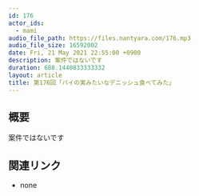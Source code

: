 ```yaml
---
id: 176
actor_ids:
  - mami
audio_file_path: https://files.nantyara.com/176.mp3
audio_file_size: 16592002
date: Fri, 21 May 2021 22:55:00 +0900
description: 案件ではないです
duration: 688.1440833333332
layout: article
title: 第176回「パイの実みたいなデニッシュ食べてみた」
---
```

## 概要

案件ではないです

## 関連リンク

* none
